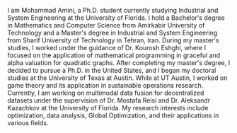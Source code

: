 I am Mohammad Amini, a Ph.D. student currently studying Industrial and System Engineering at the University of Florida. I hold a Bachelor's degree in Mathematics and Computer Science from Amirkabir University of Technology and a Master's degree in Industrial and System Engineering from Sharif University of Technology in Tehran, Iran.
During my master's studies, I worked under the guidance of Dr. Kourosh Eshghi, where I focused on the application of mathematical programming in graceful and alpha valuation for quadratic graphs. After completing my master's degree, I decided to pursue a Ph.D. in the United States, and I began my doctoral studies at the University of Texas at Austin. While at UT Austin, I worked on game theory and its application in sustainable operations research. Currently, I am working on multimodal data fusion for decentralized datasets under the supervision of Dr. Mostafa Reisi and Dr. Aleksandr Kazachkov at the University of Florida. My research interests include optimization, data analysis, Global Optimization, and their applications in various fields.
